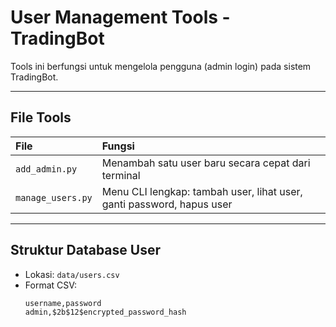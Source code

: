 # User Management Tools - TradingBot

Tools ini berfungsi untuk mengelola pengguna (admin login) pada sistem TradingBot.

---

## File Tools

| File | Fungsi |
|:--|:--|
| `add_admin.py` | Menambah satu user baru secara cepat dari terminal |
| `manage_users.py` | Menu CLI lengkap: tambah user, lihat user, ganti password, hapus user |

---

## Struktur Database User

- Lokasi: `data/users.csv`
- Format CSV:
  ```csv
  username,password
  admin,$2b$12$encrypted_password_hash